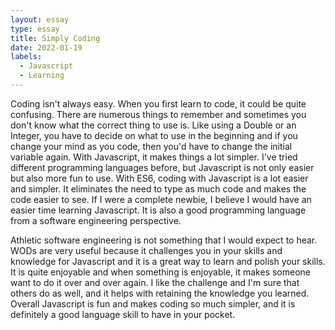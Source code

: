 ```yaml
---
layout: essay
type: essay
title: Simply Coding
date: 2022-01-19
labels:
  - Javascript
  - Learning
---
```


Coding isn't always easy. When you first learn to code, it could be quite confusing. There are numerous things to remember and sometimes you don't know what the correct thing to use is. Like using a Double or an Integer, you have to decide on what to use in the beginning and if you change your mind as you code, then you'd have to change the initial variable again. With Javascript, it makes things a lot simpler. I've tried different programming languages before, but Javascript is not only easier but also more fun to use. With ES6, coding with Javascript is a lot easier and simpler. It eliminates the need to type as much code and makes the code easier to see. If I were a complete newbie, I believe I would have an easier time learning Javascript. It is also a good programming language from a software engineering perspective.

Athletic software engineering is not something that I would expect to hear. WODs are very useful because it challenges you in your skills and knowledge for Javascript and it is a great way to learn and polish your skills. It is quite enjoyable and when something is enjoyable, it makes someone want to do it over and over again. I like the challenge and I'm sure that others do as well, and it helps with retaining the knowledge you learned. Overall Javascript is fun and makes coding so much simpler, and it is definitely a good language skill to have in your pocket.